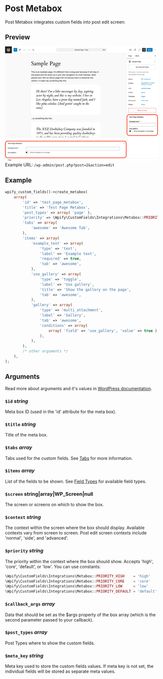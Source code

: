 # Post Metabox

Post Metabox integrates custom fields into post edit screen:

## Preview

![Integration of custom fields into page metabox.](../images/integration-metabox.png)
Example URL: `/wp-admin/post.php?post=2&action=edit`

## Example

```php
wpify_custom_fields()->create_metabox(
    array(
        'id' => 'test_page_metabox',
        'title' => 'Test Page Metabox',
        'post_types' => array( 'page' ),
        'priority' => \Wpify\CustomFields\Integrations\Metabox::PRIORITY_HIGH,
        'tabs' => array(
            'awesome' => 'Awesome Tab',
        ),
        'items' => array(
            'example_text' => array(
                'type' => 'text',
                'label' => 'Example text',
                'required' => true,
                'tab' => 'awesome',
            ),
            'use_gallery' => array(
                'type' => 'toggle',
                'label' => 'Use gallery',
                'title' => 'Show the gallery on the page',
                'tab' => 'awesome',
            ),
            'gallery' => array(
                'type' => 'multi_attachment',
                'label' => 'Gallery',
                'tab' => 'awesome',
                'conditions' => array(
                    array( 'field' => 'use_gallery', 'value' => true ),
                ),
            ),
        ),
        /* other arguments */
    ),
);
```

## Arguments

Read more about arguments and it's values in [WordPress documentation](https://developer.wordpress.org/reference/functions/add_meta_box/).

### `$id` *string*

Meta box ID (used in the 'id' attribute for the meta box).

### `$title` *string*

Title of the meta box.

### `$tabs` *array*

Tabs used for the custom fields. See [Tabs](../features/tabs.md) for more information.

### `$items` *array*

List of the fields to be shown. See [Field Types](../field-types.md) for available field types.

### `$screen` **string|array|WP_Screen|null**

The screen or screens on which to show the box.

### `$context` *string*

The context within the screen where the box should display. Available contexts vary from screen to screen. Post edit screen contexts include 'normal', 'side', and 'advanced'.

### `$priority` *string*

The priority within the context where the box should show. Accepts 'high', 'core', 'default', or 'low'.
You can use constants:

```php
\Wpify\CustomFields\Integrations\Metabox::PRIORITY_HIGH    = 'high'
\Wpify\CustomFields\Integrations\Metabox::PRIORITY_CORE    = 'core'
\Wpify\CustomFields\Integrations\Metabox::PRIORITY_LOW     = 'low'
\Wpify\CustomFields\Integrations\Metabox::PRIORITY_DEFAULT = 'default'
```

### `$callback_args` *array*

Data that should be set as the $args property of the box array (which is the second parameter passed to your callback).

### `$post_types` *array*

Post Types where to show the custom fields.

### `$meta_key` *string*

Meta key used to store the custom fields values. If meta key is not set, the individual fields will be stored as separate
meta values.
